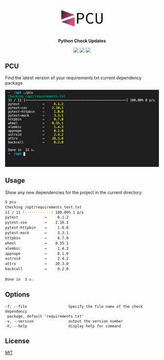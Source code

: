 <p align="center">
  <p align="center">
    <img src="media/logo.png" width="200" />
  </p>
  
  <p align="center">
    <b>Python Check Updates</b>
  </p>

  <p align="center"></p>
  
  <p align="center">
    <img src="https://img.shields.io/github/go-mod/go-version/xjh22222228/ip" />
    <img src="https://img.shields.io/github/v/release/xjh22222228/ip" />
    <img src="https://img.shields.io/github/license/xjh22222228/tomato-work" />
  </p>
</p>


## PCU
Find the latest version of your requirements.txt current dependency package.


![](media/screenshot.png)






## Usage

Show any new dependencies for the project in the current directory:

```bash
$ pcu
Checking /opt/requirements_test.txt
11 / 11 [------------] 100.00% 1 p/s
pytest            →     6.1.2
pytest-cov        →    2.10.1
pytest-httpbin    →     1.0.0
pytest-mock       →     3.3.1
httpbin           →     0.7.0
wheel             →    0.35.1
alembic           →     1.4.3
appnope           →     0.1.0
astroid           →     2.4.2
attrs             →    20.3.0
backcall          →     0.2.0

Done in  3 s.
```


## Options

```
-f, --file                   Specify the file name of the check dependency
 package, default 'requirements.txt'
-v, --version                output the version number
-h, --help                   display help for command
```






## License
[MIT](LICENSE)

